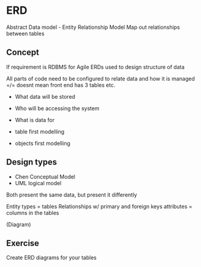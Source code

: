 # ERD

Abstract Data model - Entity Relationship Model
Map out relationships between tables

## Concept
If requirement is RDBMS for Agile ERDs used to design structure of data

All parts of code need to be configured to relate data and how it is managed =/= doesnt mean front end has 3 tables etc.

- What data will be stored
- Who will be accessing the system
- What is data for

- table first modelling
- objects first modelling

## Design types

- Chen Conceptual Model
- UML logical model

Both present the same data, but present it differently

Entity types = tables
Relationships w/ primary and foreign keys
attributes = columns in the tables

(Diagram)

## Exercise 
Create ERD diagrams for your tables

